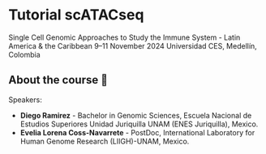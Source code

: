 # Tutorial scATACseq 

Single Cell Genomic Approaches to Study the Immune System - Latin America &amp; the Caribbean 9–11 November 2024 Universidad CES, Medellín, Colombia

## About the course 📌

Speakers:

- **Diego Ramirez** - Bachelor in Genomic Sciences, Escuela Nacional de Estudios Superiores Unidad Juriquilla UNAM (ENES Juriquilla), Mexico.
- **Evelia Lorena Coss-Navarrete** - PostDoc, International Laboratory for Human Genome Research (LIIGH)-UNAM, Mexico.

